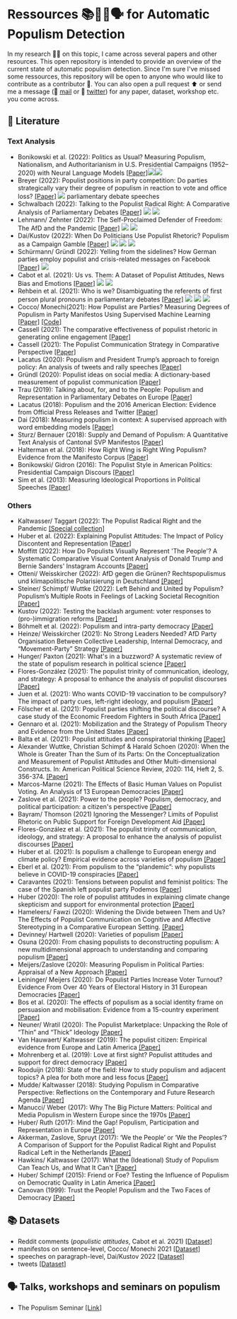 # Ressources 📚🤖📄🗣 for Automatic Populism Detection
In my research 👨‍🔬 on this topic, I came across several papers and other resources. This open repository is intended to provide an overview of the current state of automatic populism detection. Since I'm sure I've missed some ressources, this repository will be open to anyone who would like to contribute as a contributor 👥. You can also open a pull request ⬆️ or send me a message (📧 [mail](mailto:christopher.klamm@hotmail.de) or 🐥 [twitter](https://twitter.com/chklamm)) for any paper, dataset, workshop etc. you come across.

## 📄 Literature
### Text Analysis
* Bonikowski et al. (2022): Politics as Usual? Measuring Populism, Nationalism, and Authoritarianism in U.S. Presidential Campaigns (1952–2020) with Neural Language Models [[Paper]](https://journals.sagepub.com/doi/full/10.1177/00491241221122317)[<img src="https://img.shields.io/badge/U.S.-Presidential_Campaigns-yellow"/>]()[<img src="https://img.shields.io/badge/-RoBERTa-red"/>]()
* Breyer (2022): Populist positions in party competition: Do parties strategically vary their degree of populism in reaction to vote and office loss? [[Paper]](https://journals.sagepub.com/doi/full/10.1177/13540688221097082) [<img src="https://img.shields.io/badge/German_&_Austria_-Parliamentary_Debate_Speeches-yellow"/>](https://dataverse.harvard.edu/dataset.xhtml?persistentId=doi:10.7910/DVN/L4OAKN) parliamentary debate speeches
* Schwalbach (2022): Talking to the Populist Radical Right: A Comparative Analysis of Parliamentary Debates [[Paper]](https://onlinelibrary.wiley.com/doi/10.1111/lsq.12397) 
[<img src="https://img.shields.io/badge/-wordshoal-red"/>](https://quanteda.io/reference/textmodel_wordshoal.html) [<img src="https://img.shields.io/badge/-ParlSpeech-yellow"/>](https://dataverse.harvard.edu/dataset.xhtml?persistentId=doi:10.7910/DVN/L4OAKN)
* Lehmann/ Zehnter (2022): The Self-Proclaimed Defender of Freedom: The AfD and the Pandemic [[Paper]](https://www.cambridge.org/core/journals/government-and-opposition/article/selfproclaimed-defender-of-freedom-the-afd-and-the-pandemic/23F825A9D096CC5DD3C3B2142B582E3E) [<img src="https://img.shields.io/badge/-Topic_Model-red"/>]() [<img src="https://img.shields.io/badge/-Press_Releases_AfD-yellow"/>]([https://dataverse.harvard.edu/dataset.xhtml?persistentId=doi:10.7910/DVN/L4OAKN](https://www.cambridge.org/core/journals/government-and-opposition/article/selfproclaimed-defender-of-freedom-the-afd-and-the-pandemic/23F825A9D096CC5DD3C3B2142B582E3E))
* Dai/Kustov (2022): When Do Politicians Use Populist Rhetoric? Populism as a Campaign Gamble [[Paper]](https://www.tandfonline.com/doi/abs/10.1080/10584609.2022.2025505?src=&journalCode=upcp20) [<img src="https://img.shields.io/badge/-Active_Learning-red"/>]() [<img src="https://img.shields.io/badge/-Word_Embeddings-red"/>]() [<img src="https://img.shields.io/badge/U.S.-Presidential_Campaign_Speeches-yellow"/>]()
* Schürmann/ Gründl (2022): Yelling from the sidelines? How German parties employ populist and crisis-related messages on Facebook [[Paper]](https://www.tandfonline.com/doi/full/10.1080/2474736X.2021.2021095) [<img src="https://img.shields.io/badge/-Facebook_Posts-yellow"/>]()
* Cabot et al. (2021): Us vs. Them: A Dataset of Populist Attitudes, News Bias and Emotions [[Paper]](https://aclanthology.org/2021.eacl-main.165.pdf) [<img src="https://img.shields.io/badge/-Reddit_Comments-yellow"/>]() [<img src="https://img.shields.io/badge/-Multitask_Learning-red"/>]()
* Rehbein et al. (2021): Who is we? Disambiguating the referents of first person plural pronouns in parliamentary debates [[Paper]](https://aclanthology.org/2021.konvens-1.13.pdf) [<img src="https://img.shields.io/badge/-German_Bundestag-yellow"/>]() [<img src="https://img.shields.io/badge/-Data_Augmentation-red"/>]() [<img src="https://img.shields.io/badge/-Transfer_Learning-red"/>]()
* Cocco/ Monechi(2021): How Populist are Parties? Measuring Degrees of Populism in Party Manifestos Using Supervised Machine Learning [[Paper]](https://www.cambridge.org/core/journals/political-analysis/article/how-populist-are-parties-measuring-degrees-of-populism-in-party-manifestos-using-supervised-machine-learning/1D6141AAAE400ADAD9935044A0719B32) [[Code]](https://github.com/bernomone/howPopParties_addendum)
* Cassell (2021): The comparative effectiveness of populist rhetoric in generating online engagement [[Paper]](https://www.sciencedirect.com/science/article/abs/pii/S0261379421000780?via%3Dihub)
* Cassell (2021): The Populist Communication Strategy in Comparative Perspective [[Paper]](https://journals.sagepub.com/doi/abs/10.1177/19401612211055695)
* Lacatus (2020): Populism and President Trump’s approach to foreign policy: An analysis of tweets and rally speeches [[Paper]](https://journals.sagepub.com/doi/full/10.1177/0263395720935380)
* Gründl (2020): Populist ideas on social media: A dictionary-based measurement of populist communication [[Paper]](https://journals.sagepub.com/doi/full/10.1177/1461444820976970)
* Trau (2019): Talking about, for, and to the People: Populism and Representation in Parliamentary Debates on Europe [[Paper]](https://www.degruyter.com/document/doi/10.1515/zaa-2019-0025/html)
* Lacatus (2018): Populism and the 2016 American Election: Evidence from Official Press Releases and Twitter [[Paper]](https://www.cambridge.org/core/journals/ps-political-science-and-politics/article/populism-and-the-2016-american-election-evidence-from-official-press-releases-and-twitter/0DF05071D1B5AEF41772498A2C4F0BE0#)
* Dai (2018): Measuring populism in context: A supervised approach with word embedding models [[Paper]](https://yaoyaodai.github.io/files/Dai_Populism.pdf)
* Sturz/ Bernauer (2018): Supply and Demand of Populism: A Quantitative Text Analysis of Cantonal SVP Manifestos [[Paper]](https://onlinelibrary.wiley.com/doi/10.1111/spsr.12332)
* Halterman et al. (2018): How Right Wing is Right Wing Populism? Evidence from the Manifesto Corpus [[Paper]](https://papers.ssrn.com/sol3/papers.cfm?abstract_id=3267487)
* Bonikowski/ Gidron (2016): The Populist Style in American Politics: Presidential Campaign Discours [[Paper]](https://scholar.harvard.edu/files/bonikowski/files/bonikowski_and_gidron_-_the_populist_style_in_american_politics.pdf)
* Sim et al. (2013): Measuring Ideological Proportions in Political Speeches [[Paper]](https://aclanthology.org/D13-1010.pdf)

### Others
* Kaltwasser/ Taggart (2022): The Populist Radical Right and the Pandemic [[Special collection]](https://www.cambridge.org/core/journals/government-and-opposition/special-collections/the-populist-radical-right-and-the-pandemic)
* Huber et al. (2022): Explaining Populist Attitudes: The Impact of Policy Discontent and Representation [[Paper](https://link.springer.com/article/10.1007/s11615-022-00422-6)]
* Moffitt (2022): How Do Populists Visually Represent 'The People'? A Systematic Comparative Visual Content Analysis of Donald Trump and Bernie Sanders' Instagram Accounts [[Paper]](https://www.academia.edu/79478117/How_Do_Populists_Visually_Represent_The_People_A_Systematic_Comparative_Visual_Content_Analysis_of_Donald_Trump_and_Bernie_Sanders_Instagram_Accounts?email_work_card=view-paper)
* Otteni/ Weisskircher (2022): AfD gegen die Grünen? Rechtspopulismus und klimapolitische Polarisierung in Deutschland [[Paper]](https://www.degruyter.com/document/doi/10.1515/fjsb-2022-0022/html)
* Steiner/ Schimpf/ Wuttke (2022): Left Behind and United by Populism? Populism’s Multiple Roots in Feelings of Lacking Societal Recognition [[Paper]](https://link.springer.com/article/10.1007/s11615-022-00416-4)
* Kustov (2022): Testing the backlash argument: voter responses to (pro-)immigration reforms [[Paper]](https://www.tandfonline.com/doi/abs/10.1080/13501763.2022.2061034?needAccess=true&journalCode=rjpp20)
* Böhmelt et al. (2022): Populism and intra-party democracy [[Paper]](https://ejpr.onlinelibrary.wiley.com/doi/10.1111/1475-6765.12509#ejpr12509-bib-0024)
* Heinze/ Weisskircher (2021): No Strong Leaders Needed? AfD Party Organisation Between Collective Leadership, Internal Democracy, and “Movement-Party” Strategy [[Paper]](https://www.cogitatiopress.com/politicsandgovernance/article/view/4530)
* Hunger/ Paxton (2021): What's in a buzzword? A systematic review of the state of populism research in political science [[Paper]](https://www.cambridge.org/core/journals/political-science-research-and-methods/article/whats-in-a-buzzword-a-systematic-review-of-the-state-of-populism-research-in-political-science/D9CD5E7E13DFA30FD05D41F32E6C122B)
* Flores-González (2021): The populist trinity of communication, ideology, and strategy: A proposal to enhance the analysis of populist discourses [[Paper]](https://onlinelibrary.wiley.com/doi/10.1111/lamp.12220)
* Juen et al. (2021): Who wants COVID-19 vaccination to be compulsory? The impact of party cues, left-right ideology, and populism [[Paper]](https://journals.sagepub.com/doi/full/10.1177/02633957211061999)
* Fölscher et al. (2021): Populist parties shifting the political discourse? A case study of the Economic Freedom Fighters in South Africa [[Paper]](https://www.cambridge.org/core/journals/journal-of-modern-african-studies/article/abs/populist-parties-shifting-the-political-discourse-a-case-study-of-the-economic-freedom-fighters-in-south-africa/100AABF3BE5195E57F79B4EAC1CC881B)
* Gennaro et al. (2021): Mobilization and the Strategy of Populism Theory and Evidence from the United States [[Paper]](https://papers.ssrn.com/sol3/papers.cfm?abstract_id=3783901)
* Balta et al. (2021): Populist attitudes and conspiratorial thinking [[Paper]](https://journals.sagepub.com/doi/10.1177/13540688211003304)
* Alexander Wuttke, Christian Schimpf & Harald Schoen (2020): When the Whole is Greater Than the Sum of its Parts: On the Conceptualization and Measurement of Populist Attitudes and Other Multi-dimensional Constructs. In: American Political Science Review, 2020: 114, Heft 2, S. 356-374. [[Paper]](https://www.cambridge.org/core/services/aop-cambridge-core/content/view/4B025EF483E1564EF495972540E5A34D/S0003055419000807a.pdf/when-the-whole-is-greater-than-the-sum-of-its-parts-on-the-conceptualization-and-measurement-of-populist-attitudes-and-other-multidimensional-constructs.pdf)
* Marcos-Marne (2021): The Effects of Basic Human Values on Populist Voting. An Analysis of 13 European Democracies [[Paper]](https://link.springer.com/article/10.1007/s11109-021-09689-8)
* Zaslove et al. (2021): Power to the people? Populism, democracy, and political participation: a citizen's perspective [[Paper]](https://www.tandfonline.com/doi/full/10.1080/01402382.2020.1776490)
* Bayram/ Thomson (2021) Ignoring the Messenger? Limits of Populist Rhetoric on Public Support for Foreign Development Aid [[Paper]](https://academic.oup.com/isq/article-abstract/66/1/sqab041/6299665?redirectedFrom=fulltext)
* Flores-González et al. (2021): The populist trinity of communication, ideology, and strategy: A proposal to enhance the analysis of populist discourses [[Paper]](https://onlinelibrary.wiley.com/doi/10.1111/lamp.12220)
* Huber et al. (2021): Is populism a challenge to European energy and climate policy? Empirical evidence across varieties of populism [[Paper]](https://www.tandfonline.com/doi/full/10.1080/13501763.2021.1918214)
* Eberl et al. (2021): From populism to the “plandemic”: why populists believe in COVID-19 conspiracies [[Paper]](https://www.tandfonline.com/doi/full/10.1080/17457289.2021.1924730)
* Caravantes (2021): Tensions between populist and feminist politics: The case of the Spanish left populist party Podemos [[Paper](https://journals.sagepub.com/doi/full/10.1177/0192512120931209)]
* Huber (2020): The role of populist attitudes in explaining climate change skepticism and support for environmental protection [[Paper]](https://www.tandfonline.com/doi/full/10.1080/09644016.2019.1708186)
* Hameleers/ Fawzi (2020): Widening the Divide between Them and Us? The Effects of Populist Communication on Cognitive and Affective Stereotyping in a Comparative European Setting. [[Paper]](https://www.tandfonline.com/doi/full/10.1080/10584609.2020.1723754)
* Devinney/ Hartwell (2020): Varieties of populism [[Paper]](https://onlinelibrary.wiley.com/doi/10.1002/gsj.1373)
* Osuna (2020): From chasing populists to deconstructing populism: A new multidimensional approach to understanding and comparing populism [[Paper]](https://ejpr.onlinelibrary.wiley.com/doi/10.1111/1475-6765.12428)
* Meijers/Zaslove (2020): Measuring Populism in Political Parties: Appraisal of a New Approach [[Paper]](https://journals.sagepub.com/doi/full/10.1177/0010414020938081)
* Leininger/ Meijers (2020): Do Populist Parties Increase Voter Turnout? Evidence From Over 40 Years of Electoral History in 31 European Democracies [[Paper]](https://journals.sagepub.com/doi/full/10.1177/0032321720923257)
* Bos et al. (2020): The effects of populism as a social identity frame on persuasion and mobilisation: Evidence from a 15-country experiment [[Paper]](https://ejpr.onlinelibrary.wiley.com/doi/full/10.1111/1475-6765.12334)
* Neuner/ Wratil (2020): The Populist Marketplace: Unpacking the Role of “Thin” and “Thick” Ideology [[Paper]](https://link.springer.com/article/10.1007/s11109-020-09629-y)
* Van Hauwaert/ Kaltwasser (2019): The populist citizen: Empirical evidence from Europe and Latin America [[Paper]](https://www.cambridge.org/core/journals/european-political-science-review/article/populist-citizen-empirical-evidence-from-europe-and-latin-america/9EF0B5D6FD6815376E0178D54DE79CAD)
* Mohrenberg et al. (2019): Love at first sight? Populist attitudes and support for direct democracy [[Paper]](https://journals.sagepub.com/doi/10.1177/1354068819868908)
* Rooduijn (2018): State of the field: How to study populism and adjacent topics? A plea for both more and less focus [[Paper]](https://ejpr.onlinelibrary.wiley.com/doi/abs/10.1111/1475-6765.12314)
* Mudde/ Kaltwasser (2018): Studying Populism in Comparative Perspective: Reflections on the Contemporary and Future Research Agenda [[Paper]](https://journals.sagepub.com/doi/abs/10.1177/0010414018789490?journalCode=cpsa)
* Manucci/ Weber (2017): Why The Big Picture Matters: Political and Media Populism in Western Europe since the 1970s [[Paper]](https://onlinelibrary.wiley.com/doi/10.1111/spsr.12267)
* Huber/ Ruth (2017): Mind the Gap! Populism, Participation and Representation in Europe [[Paper]](https://onlinelibrary.wiley.com/doi/full/10.1111/spsr.12280)
* Akkerman, Zaslove, Spruyt (2017): ‘We the People’ or ‘We the Peoples’? A Comparison of Support for the Populist Radical Right and Populist Radical Left in the Netherlands [[Paper]](https://onlinelibrary.wiley.com/doi/10.1111/spsr.12275)
* Hawkins/ Kaltwasser (2017): What the (Ideational) Study of Populism Can Teach Us, and What It Can't [[Paper]](https://onlinelibrary.wiley.com/doi/full/10.1111/spsr.12281)
* Huber/ Schimpf (2015): Friend or Foe? Testing the Influence of Populism on Democratic Quality in Latin America [[Paper]](https://journals.sagepub.com/doi/abs/10.1111/1467-9248.12219)
* Canovan (1999): Trust the People! Populism and the Two Faces of Democracy [[Paper]](https://journals.sagepub.com/doi/abs/10.1111/1467-9248.00184?casa_token=ihoEu7KpEUcAAAAA%3AJgb4f-dlzBuy5DHXa2Op4HTeXiT7W7JeN5mJc0RzA9IQRbNt6qMPEyRyurUBd3miwH_4xpkFUqQ&journalCode=psxa)

## 📚 Datasets
* Reddit comments (_populistic attitudes_, Cabot et al. 2021) [[Dataset]]()
* manifestos on sentence-level, Cocco/ Monechi 2021 [[Dataset]](https://github.com/bernomone/howPopParties_addendum)
* speeches on paragraph-level, Dai/Kustov 2022 [[Dataset]]()
* tweets [[Dataset]](https://github.com/GloriaComandini/Corpora/blob/master/POP-HS-IT.xlsx)

## 🗣 Talks, workshops and seminars on populism
* The Populism Seminar [[Link]](https://populism-seminar.com)
